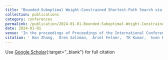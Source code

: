 ```yaml
---
title: "Bounded-Suboptimal Weight-Constrained Shortest-Path Search via Efficient Representation of Paths"
collection: publications
category: conferences
permalink: /publication/2024-01-01-Bounded-Suboptimal-Weight-Constrained-Shortest-Path-Search-via-Efficient-Representation-of-Paths
date: 2024-01-01
venue: 'In the proceedings of Proceedings of the International Conference on Automated Planning and Scheduling'
citation: ' Han Zhang,  Oren Salzman,  Ariel Felner,  TK Kumar,  Sven Koenig, &quot;Bounded-Suboptimal Weight-Constrained Shortest-Path Search via Efficient Representation of Paths.&quot; In the proceedings of Proceedings of the International Conference on Automated Planning and Scheduling, 2024.'
---
```

Use [Google Scholar](https://scholar.google.com/scholar?q=Bounded+Suboptimal+Weight+Constrained+Shortest+Path+Search+via+Efficient+Representation+of+Paths){:target="_blank"} for full citation